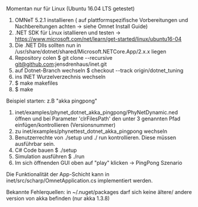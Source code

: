 Momentan nur für Linux (Ubuntu 16.04 LTS getestet)

1) OMNeT 5.2.1 installieren ( auf plattformspezifische Vorbereitungen und Nachbereitungen achten -> siehe Omnet Install Guide)
2) .NET SDK für Linux istallieren und testen -> https://www.microsoft.com/net/learn/get-started/linux/ubuntu16-04
3) Die .NET Dlls sollten nun in /usr/share/dotnet/shared/Microsoft.NETCore.App/2.x.x liegen 
4) Repository colen $ git clone --recursive git@github.com:jensdrenhaus/inet.git 
5) auf Dotnet-Branch wechseln $ checkout --track origin/dotnet_tuning
6) ins INET Wurzelverzechnis wechseln
7) $ make makefiles
8) $ make

Beispiel starten: z.B "akka pingpong"

1) inet/examples/phynet_dotnet_akka_pingpong/PhyNetDynamic.ned öffnen und bei Parameter 'clrFilesPath' den unter 3 genannten Pfad einfügen/kontrollieren (Versionsnummer)
2) zu inet/examples/phynettest_dotnet_akka_pingpong wechseln
3) Benutzerrechte von ./setup und ./ run kontrollieren. Diese müssen ausführbar sein.
4) C# Code bauen $ ./setup 
5) Simulation ausführen $ ./run
6) Im sich öffnenden GUI oben auf "play" klicken -> PingPong Szenario

Die Funktionalität der App-Schicht kann in inet/src/scharp/OmnetApplication.cs implementiert werden.

Bekannte Fehlerquellen: 
in ~/.nuget/packages darf sich keine ältere/ andere version von akka befinden (nur akka 1.3.8)
